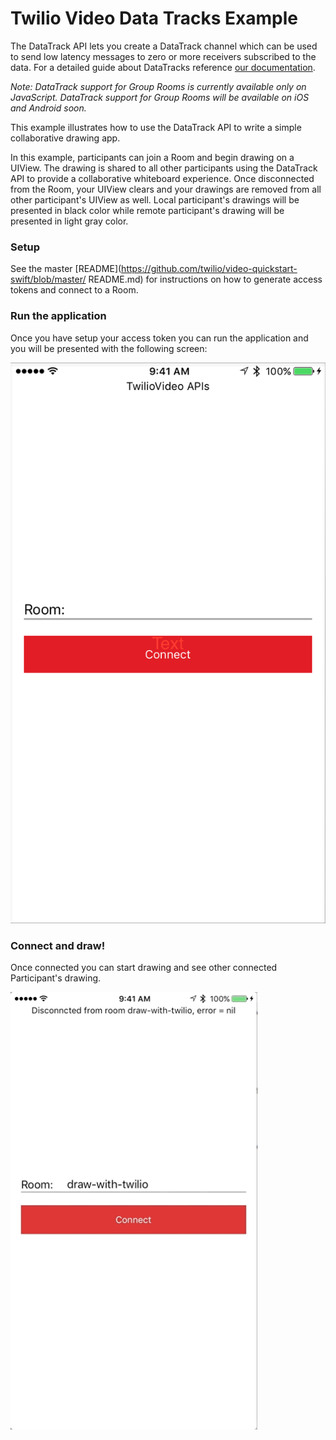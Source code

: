 # Twilio Video Data Tracks Example


The DataTrack API lets you create a DataTrack channel which can be used to send low latency messages to zero or more receivers subscribed to the data. For a detailed guide about DataTracks reference [our documentation](https://www.twilio.com/docs/api/video/using-the-datatrack-api). 
 
 *Note: DataTrack support for Group Rooms is currently available only on JavaScript. 
 DataTrack support for Group Rooms will be available on iOS and Android soon.*
 
This example illustrates how to use the DataTrack API to write a simple collaborative drawing app.

In this example, participants can join a Room and begin drawing on a UIView. The drawing is shared to all other participants using the DataTrack API to provide a collaborative whiteboard experience. Once disconnected from the Room, your UIView clears and your drawings are removed from all other participant's UIView as well. Local participant's drawings will be presented in black color while remote participant's drawing will be presented in light gray color.

### Setup

See the master [README](https://github.com/twilio/video-quickstart-swift/blob/master/
README.md) for instructions on how to generate access tokens and connect to a Room.

### <a name="bullet2"></a>Run the application 

Once you have setup your access token you can run the application and you will be presented with the following screen:

<img width="700px" src="../images/quickstart/data-track-home.png"/>

### <a name="bullet3"></a>Connect and draw! 

Once connected you can start drawing and see other connected Participant's drawing.

<img height="700px" src="../images/quickstart/data-track-drawing.gif"/>





